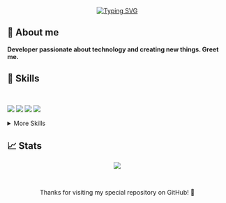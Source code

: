 <p align="center">
<a href="https://git.io/typing-svg"><img src="https://readme-typing-svg.demolab.com?        font=Fira+Code&duration=2500&pause=800&color=8911F7&center=true&vCenter=true&multiline=true&width=435&height=60&lines=I'm+Alex+(NeuDam);Software+Developer" alt="Typing SVG" /></a>
</p>

## :open_file_folder: About me

<strong>Developer passionate about technology and creating new things. Greet me.</strong>

## 💼 Skills

<br/>

![](https://img.shields.io/badge/Code-Python-informational?style=flat&logo=python&logoColor=white&color=9912F4)
![](https://img.shields.io/badge/Code-JavaScript-informational?style=flat&logo=javascript&logoColor=white&color=9912F4)
![](https://img.shields.io/badge/Code-Bash-informational?style=flat&logo=shell&logoColor=white&color=9912F4)
![](https://img.shields.io/badge/Code-ReactJS-informational?style=flat&logo=react&logoColor=white&color=9912F4)


<details>
<summary>More Skills</summary>
<br/>

![](https://img.shields.io/badge/Style-CSS-informational?style=flat&logo=css3&logoColor=white&color=9912F4)
![](https://img.shields.io/badge/Tags-HTML-informational?style=flat&logo=html5&logoColor=white&color=9912F4)
![](https://img.shields.io/badge/Tools-Photoshop-informational?style=flat&logo=Adobe-Photoshop&logoColor=white&color=9912F4)

</details>

## 📈 Stats

<p align="center">
 <img class="img" src="https://github-readme-stats.vercel.app/api/top-langs/?username=NeuDam&theme=radical&layout=compact&hide=css,html" />
</p>

<br/>

<footer>
 <p align="center">
   Thanks for visiting my special repository on GitHub! 💜
 </p>
</footer>
